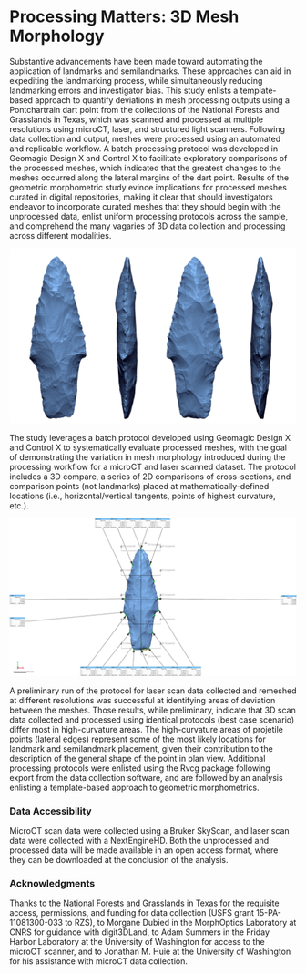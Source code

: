 # Processing Matters: 3D Mesh Morphology

Substantive advancements have been made toward automating the application of landmarks and semilandmarks. These approaches can aid in expediting the landmarking process, while simultaneously reducing landmarking errors and investigator bias. This study enlists a template-based approach to quantify deviations in mesh processing outputs using a Pontchartrain dart point from the collections of the National Forests and Grasslands in Texas, which was scanned and processed at multiple resolutions using microCT, laser, and structured light scanners. Following data collection and output, meshes were processed using an automated and replicable workflow. A batch processing protocol was developed in Geomagic Design X and Control X to facilitate exploratory comparisons of the processed meshes, which indicated that the greatest changes to the meshes occurred along the lateral margins of the dart point. Results of the geometric morphometric study evince implications for processed meshes curated in digital repositories, making it clear that should investigators endeavor to incorporate curated meshes that they should begin with the unprocessed data, enlist uniform processing protocols across the sample, and comprehend the many vagaries of 3D data collection and processing across different modalities.

![](./figures/ho54ct.png)

The study leverages a batch protocol developed using Geomagic Design X and Control X to systematically evaluate processed meshes, with the goal of demonstrating the variation in mesh morphology introduced during the processing workflow for a microCT and laser scanned dataset. The protocol includes a 3D compare, a series of 2D comparisons of cross-sections, and comparison points (not landmarks) placed at mathematically-defined locations (i.e., horizontal/vertical tangents, points of highest curvature, etc.).

![](./figures/FigBatch.jpg)

A preliminary run of the protocol for laser scan data collected and remeshed at different resolutions was successful at identifying areas of deviation between the meshes. Those results, while preliminary, indicate that 3D scan data collected and processed using identical protocols (best case scenario) differ most in high-curvature areas. The high-curvature areas of projetile points (lateral edges) represent some of the most likely locations for landmark and semilandmark placement, given their contribution to the description of the general shape of the point in plan view. Additional processing protocols were enlisted using the Rvcg package following export from the data collection software, and are followed by an analysis enlisting a template-based approach to geometric morphometrics.

### Data Accessibility

MicroCT scan data were collected using a Bruker SkyScan, and laser scan data were collected with a NextEngineHD. Both the unprocessed and processed data will be made available in an open access format, where they can be downloaded at the conclusion of the analysis.

### Acknowledgments

Thanks to the National Forests and Grasslands in Texas for the requisite access, permissions, and funding for data collection (USFS grant 15-PA-11081300-033 to RZS), to Morgane Dubied in the MorphOptics Laboratory at CNRS for guidance with digit3DLand, to Adam Summers in the Friday Harbor Laboratory at the University of Washington for access to the microCT scanner, and to Jonathan M. Huie at the University of Washington for his assistance with microCT data collection.